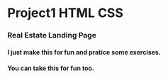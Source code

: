 # Project1 HTML CSS

### Real Estate Landing Page

#### I just make this for fun and pratice some exercises.

#### You can take this for fun too.
